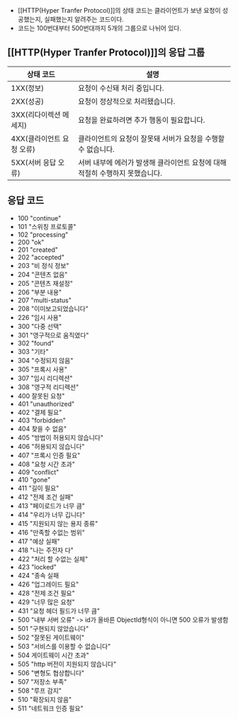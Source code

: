 - [[HTTP(Hyper Tranfer Protocol)]]의 상태 코드는 클라이언트가 보낸 요청이 성공했는지, 실패했는지 알려주는 코드이다.
- 코드는 100번대부터 500번대까지 5개의 그룹으로 나뉘어 있다.


## [[HTTP(Hyper Tranfer Protocol)]]의 응답 그룹

| 상태 코드 | 설명 |
| ---- | ---- |
| 1XX(정보) | 요청이 수신돼 처리 중입니다. |
| 2XX(성공) | 요청이 정상적으로 처리됐습니다. |
| 3XX(리다이렉션 메세지) | 요청을 완료하려면 추가 행동이 필요합니다. |
| 4XX(클라이언트 요청 오류) | 클라이언트의 요청이 잘못돼 서버가 요청을 수행할 수 없습니다. |
| 5XX(서버 응답 오류) | 서버 내부에 에러가 발생해 클라이언트 요청에 대해 적절히 수행하지 못했습니다. |

## 응답 코드

- 100 "continue"
- 101 "스위칭 프로토콜"
- 102 "processing"
- 200 "ok"
- 201 "created"
- 202 "accepted"
- 203 "비 정식 정보"
- 204 "콘텐츠 없음"
- 205 "콘텐츠 재설정"
- 206 "부분 내용"
- 207 "multi-status"
- 208 "이미보고되었습니다"
- 226 "임시 사용"
- 300 "다중 선택"
- 301 "영구적으로 움직였다"
- 302 "found"
- 303 "기타"
- 304 "수정되지 않음"
- 305 "프록시 사용"
- 307 "임시 리디렉션"
- 308 "영구적 리디렉션"
- 400 잘못된 요청"
- 401 "unauthorized"
- 402 "결제 필요"
- 403 "forbidden"
- 404 찾을 수 없음"
- 405 "방법이 허용되지 않습니다"
- 406 "허용되지 않습니다"
- 407 "프록시 인증 필요"
- 408 "요청 시간 초과"
- 409 "conflict"
- 410 "gone"
- 411 "길이 필요"
- 412 "전제 조건 실패"
- 413 "페이로드가 너무 큼"
- 414 "우리가 너무 깁니다"
- 415 "지원되지 않는 용지 종류"
- 416 "만족할 수없는 범위"
- 417 "예상 실패"
- 418 "나는 주전자 다"
- 422 "처리 할 수없는 실체"
- 423 "locked"
- 424 "종속 실패
- 426 "업그레이드 필요"
- 428 "전제 조건 필요"
- 429 "너무 많은 요청"
- 431 "요청 헤더 필드가 너무 큼"
- 500 "내부 서버 오류" -> id가 올바른 ObjectId형식이 아니면 500 오류가 발생함
- 501 "구현되지 않았습니다"
- 502 "잘못된 게이트웨이"
- 503 "서비스를 이용할 수 없습니다"
- 504 게이트웨이 시간 초과"
- 505 "http 버전이 지원되지 않습니다"
- 506 "변형도 협상합니다"
- 507 "저장소 부족"
- 508 "루프 감지"
- 510 "확장되지 않음"
- 511 "네트워크 인증 필요"
